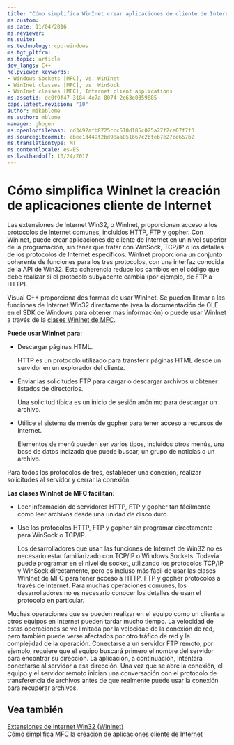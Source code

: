 ```yaml
---
title: "Cómo simplifica WinInet crear aplicaciones de cliente de Internet | Documentos de Microsoft"
ms.custom: 
ms.date: 11/04/2016
ms.reviewer: 
ms.suite: 
ms.technology: cpp-windows
ms.tgt_pltfrm: 
ms.topic: article
dev_langs: C++
helpviewer_keywords:
- Windows Sockets [MFC], vs. WinInet
- WinInet classes [MFC], vs. WinSock
- WinInet classes [MFC], Internet client applications
ms.assetid: dc0f9f47-3184-4e7a-8074-2c63e0359885
caps.latest.revision: "10"
author: mikeblome
ms.author: mblome
manager: ghogen
ms.openlocfilehash: cd3492afb8725ccc510d185c025a27f2ce07f7f3
ms.sourcegitcommit: ebec1d449f2bd98aa851667c2bfeb7e27ce657b2
ms.translationtype: MT
ms.contentlocale: es-ES
ms.lasthandoff: 10/24/2017
---
```

# <a name="how-wininet-makes-it-easier-to-create-internet-client-applications"></a>Cómo simplifica WinInet la creación de aplicaciones cliente de Internet
Las extensiones de Internet Win32, o WinInet, proporcionan acceso a los protocolos de Internet comunes, incluidos HTTP, FTP y gopher. Con WinInet, puede crear aplicaciones de cliente de Internet en un nivel superior de la programación, sin tener que tratar con WinSock, TCP/IP o los detalles de los protocolos de Internet específicos. WinInet proporciona un conjunto coherente de funciones para los tres protocolos, con una interfaz conocida de la API de Win32. Esta coherencia reduce los cambios en el código que debe realizar si el protocolo subyacente cambia (por ejemplo, de FTP a HTTP).  
  
 Visual C++ proporciona dos formas de usar WinInet. Se pueden llamar a las funciones de Internet Win32 directamente (vea la documentación de OLE en el SDK de Windows para obtener más información) o puede usar WinInet a través de la [clases WinInet de MFC](../mfc/mfc-classes-for-creating-internet-client-applications.md).  
  
 **Puede usar WinInet para:**  
  
-   Descargar páginas HTML.  
  
     HTTP es un protocolo utilizado para transferir páginas HTML desde un servidor en un explorador del cliente.  
  
-   Enviar las solicitudes FTP para cargar o descargar archivos u obtener listados de directorios.  
  
     Una solicitud típica es un inicio de sesión anónimo para descargar un archivo.  
  
-   Utilice el sistema de menús de gopher para tener acceso a recursos de Internet.  
  
     Elementos de menú pueden ser varios tipos, incluidos otros menús, una base de datos indizada que puede buscar, un grupo de noticias o un archivo.  
  
 Para todos los protocolos de tres, establecer una conexión, realizar solicitudes al servidor y cerrar la conexión.  
  
 **Las clases WinInet de MFC facilitan:**  
  
-   Leer información de servidores HTTP, FTP y gopher tan fácilmente como leer archivos desde una unidad de disco duro.  
  
-   Use los protocolos HTTP, FTP y gopher sin programar directamente para WinSock o TCP/IP.  
  
     Los desarrolladores que usan las funciones de Internet de Win32 no es necesario estar familiarizado con TCP/IP o Windows Sockets. Todavía puede programar en el nivel de socket, utilizando los protocolos TCP/IP y WinSock directamente, pero es incluso más fácil de usar las clases WinInet de MFC para tener acceso a HTTP, FTP y gopher protocolos a través de Internet. Para muchas operaciones comunes, los desarrolladores no es necesario conocer los detalles de usan el protocolo en particular.  
  
 Muchas operaciones que se pueden realizar en el equipo como un cliente a otros equipos en Internet pueden tardar mucho tiempo. La velocidad de estas operaciones se ve limitada por la velocidad de la conexión de red, pero también puede verse afectados por otro tráfico de red y la complejidad de la operación. Conectarse a un servidor FTP remoto, por ejemplo, requiere que el equipo buscará primero el nombre del servidor para encontrar su dirección. La aplicación, a continuación, intentará conectarse al servidor a esa dirección. Una vez que se abre la conexión, el equipo y el servidor remoto inician una conversación con el protocolo de transferencia de archivos antes de que realmente puede usar la conexión para recuperar archivos.  
  
## <a name="see-also"></a>Vea también  
 [Extensiones de Internet Win32 (WinInet)](../mfc/win32-internet-extensions-wininet.md)   
 [Cómo simplifica MFC la creación de aplicaciones cliente de Internet](../mfc/how-mfc-makes-it-easier-to-create-internet-client-applications.md)

